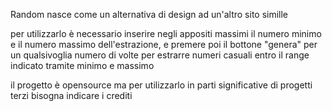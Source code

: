 Random nasce come un alternativa di design ad un'altro sito simille

per utilizzarlo è necessario inserire negli appositi massimi il numero
minimo e il numero massimo dell'estrazione, e premere poi il bottone "genera"
per un qualsivoglia numero di volte per estrarre numeri casuali entro il range indicato
tramite minimo e massimo

il progetto è opensource ma per utilizzarlo in parti significative di progetti terzi
bisogna indicare i crediti 